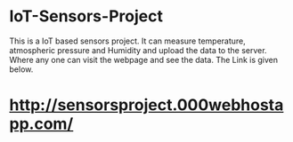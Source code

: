 # IoT-Sensors-Project
This is a IoT based sensors project. It can measure temperature, atmospheric pressure and Humidity and upload the data to the server.
Where any one can visit the webpage and see the data. The Link is given below.

# http://sensorsproject.000webhostapp.com/
